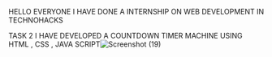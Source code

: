 HELLO EVERYONE I HAVE DONE A INTERNSHIP ON WEB DEVELOPMENT IN TECHNOHACKS

TASK 2
I HAVE DEVELOPED A COUNTDOWN TIMER MACHINE USING HTML , CSS , JAVA SCRIPT![Screenshot (19)](https://github.com/navyasri-24/TECHNOHACKS-COUNTDOWN-TIMER/assets/105104007/c2f001d9-d182-4095-9277-da1d799feba2)
